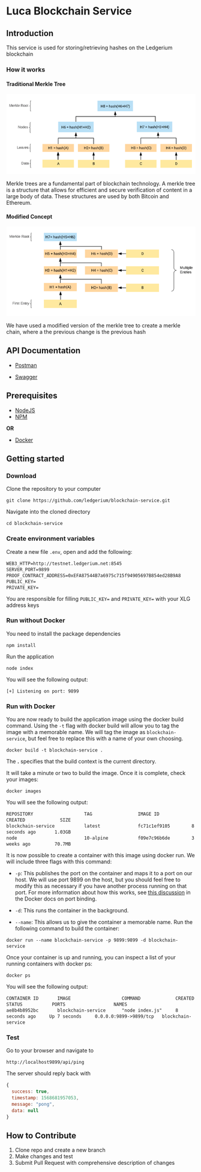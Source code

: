 # Luca Blockchain Service

## Introduction

This service is used for storing/retrieving hashes on the Ledgerium blockchain

### How it works

#### Traditional Merkle Tree

![Merkle Tree](documentation/merkleTree.png?raw=true "Merkle Tree")

Merkle trees are a fundamental part of blockchain technology. A merkle tree is a structure that allows for efficient and secure verification of content in a large body of data. These structures are used by both Bitcoin and Ethereum.

#### Modified Concept

![Merkle Chain](documentation/merkleChain.png?raw=true "Merkle Chain")


We have used a modified version of the merkle tree to create a merkle chain, where a the previous change is the previous hash



## API Documentation

* [Postman](https://documenter.getpostman.com/view/5312272/SVfUsmZ3?version=latest)

* [Swagger](https://app.swaggerhub.com/apis-docs/SkyTradeInc/LucaBlockchain/1.0.0-oas3)

## Prerequisites

* [NodeJS ](https://nodejs.org/en/)
* [NPM](https://www.npmjs.com/get-npm)

**OR**

* [Docker](https://www.docker.com/get-started)

## Getting started

### Download

Clone the repository to your computer

```
git clone https://github.com/ledgerium/blockchain-service.git
```

Navigate into the cloned directory

```
cd blockchain-service
```

### Create environment variables


Create a new file `.env`, open and add the following:

```
WEB3_HTTP=http://testnet.ledgerium.net:8545
SERVER_PORT=9899
PROOF_CONTRACT_ADDRESS=0xEFA87544B7a6975c715f94905697B854ed28B9A8
PUBLIC_KEY=
PRIVATE_KEY=
```

You are responsible for filling `PUBLIC_KEY=` and `PRIVATE_KEY=` with your XLG address keys

### Run without Docker

You need to install the package dependencies

```
npm install
```

Run the application

```
node index
```

You will see the following output:

```
[+] Listening on port: 9899
```


### Run with Docker

You are now ready to build the application image using the docker build command. Using the `-t` flag with docker build will allow you to tag the image with a memorable name. We will tag the image as `blockchain-service`, but feel free to replace this with a name of your own choosing.

```
docker build -t blockchain-service .
```


The **.** specifies that the build context is the current directory.

It will take a minute or two to build the image. Once it is complete, check your images:


```
docker images
```


You will see the following output:


```
REPOSITORY                   TAG                 IMAGE ID            CREATED             SIZE
blockchain-service           latest              fc71c1ef9105        8 seconds ago       1.03GB
node                         10-alpine           f09e7c96b6de        3 weeks ago         70.7MB
```

It is now possible to create a container with this image using docker run. We will include three flags with this command:

* `-p`: This publishes the port on the container and maps it to a port on our host. We will use port 9899 on the host, but you should feel free to modify this as necessary if you have another process running on that port. For more information about how this works, see [this discussion](https://docs.docker.com/v17.09/engine/userguide/networking/default_network/binding/) in the Docker docs on port binding.

* `-d`: This runs the container in the background.

* `--name`: This allows us to give the container a memorable name.
Run the following command to build the container:

```
docker run --name blockchain-service -p 9899:9899 -d blockchain-service
```


Once your container is up and running, you can inspect a list of your running containers with docker ps:

```
docker ps
```

You will see the following output:


```
CONTAINER ID       IMAGE                   COMMAND             CREATED           STATUS           PORTS                  NAMES
ae8b4b8952bc       blockchain-service      "node index.js"     8 seconds ago     Up 7 seconds     0.0.0.0:9899->9899/tcp   blockchain-service
```

### Test

Go to your browser and navigate to

```
http://localhost9899/api/ping
```


The server should reply back with

```javascript
{
  success: true,
  timestamp: 1568681957053,
  message: "pong",
  data: null
}
```

## How to Contribute

1. Clone repo and create a new branch
2. Make changes and test
3. Submit Pull Request with comprehensive description of changes
